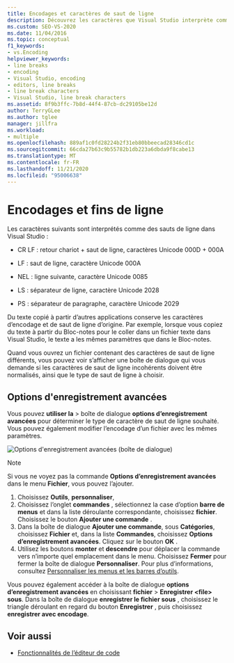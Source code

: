 ```yaml
---
title: Encodages et caractères de saut de ligne
description: Découvrez les caractères que Visual Studio interprète comme des sauts de ligne et comment les caractères d’encodage et de saut de ligne d’origine sont conservés.
ms.custom: SEO-VS-2020
ms.date: 11/04/2016
ms.topic: conceptual
f1_keywords:
- vs.Encoding
helpviewer_keywords:
- line breaks
- encoding
- Visual Studio, encoding
- editors, line breaks
- line break characters
- Visual Studio, line break characters
ms.assetid: 8f9b3ffc-7b8d-44f4-87cb-dc29105be12d
author: TerryGLee
ms.author: tglee
manager: jillfra
ms.workload:
- multiple
ms.openlocfilehash: 889af1c0fd28224b2f31eb80bbeecad28346cd1c
ms.sourcegitcommit: 66cda27b63c9b55782b1db223a6dbda9f8cabe13
ms.translationtype: MT
ms.contentlocale: fr-FR
ms.lasthandoff: 11/21/2020
ms.locfileid: "95006638"
---
```

# <a name="encodings-and-line-endings"></a>Encodages et fins de ligne

Les caractères suivants sont interprétés comme des sauts de ligne dans Visual Studio :

- CR LF : retour chariot + saut de ligne, caractères Unicode 000D + 000A

- LF : saut de ligne, caractère Unicode 000A

- NEL : ligne suivante, caractère Unicode 0085

- LS : séparateur de ligne, caractère Unicode 2028

- PS : séparateur de paragraphe, caractère Unicode 2029

Du texte copié à partir d’autres applications conserve les caractères d’encodage et de saut de ligne d’origine. Par exemple, lorsque vous copiez du texte à partir du Bloc-notes pour le coller dans un fichier texte dans Visual Studio, le texte a les mêmes paramètres que dans le Bloc-notes.

Quand vous ouvrez un fichier contenant des caractères de saut de ligne différents, vous pouvez voir s’afficher une boîte de dialogue qui vous demande si les caractères de saut de ligne incohérents doivent être normalisés, ainsi que le type de saut de ligne à choisir.

## <a name="advanced-save-options"></a>Options d'enregistrement avancées

Vous pouvez **utiliser la**  >  boîte de dialogue **options d’enregistrement avancées** pour déterminer le type de caractère de saut de ligne souhaité. Vous pouvez également modifier l’encodage d’un fichier avec les mêmes paramètres.

![Options d'enregistrement avancées (boîte de dialogue)](media/line_endings.png)

> [!NOTE]
> Si vous ne voyez pas la commande **Options d’enregistrement avancées** dans le menu **Fichier**, vous pouvez l’ajouter. 
> 1. Choisissez **Outils**, **personnaliser**, 
> 1. Choisissez l’onglet **commandes** , sélectionnez la case d’option **barre de menus** et dans la liste déroulante correspondante, choisissez **fichier**. Choisissez le bouton **Ajouter une commande** . 
> 1. Dans la boîte de dialogue **Ajouter une commande**, sous **Catégories**, choisissez **Fichier** et, dans la liste **Commandes**, choisissez **Options d’enregistrement avancées**. Cliquez sur le bouton **OK** .
> 1. Utilisez les boutons **monter** et **descendre** pour déplacer la commande vers n’importe quel emplacement dans le menu. Choisissez **Fermer** pour fermer la boîte de dialogue **Personnaliser**. 
> Pour plus d’informations, consultez [Personnaliser les menus et les barres d’outils](../ide/how-to-customize-menus-and-toolbars-in-visual-studio.md#customizing_menu).
>
> Vous pouvez également accéder à la boîte de dialogue **options d’enregistrement avancées** en choisissant **fichier**  >  **Enregistrer \<file\> sous**. Dans la boîte de dialogue **enregistrer le fichier sous** , choisissez le triangle déroulant en regard du bouton **Enregistrer** , puis choisissez **enregistrer avec encodage**.

## <a name="see-also"></a>Voir aussi

- [Fonctionnalités de l’éditeur de code](../ide/writing-code-in-the-code-and-text-editor.md)

